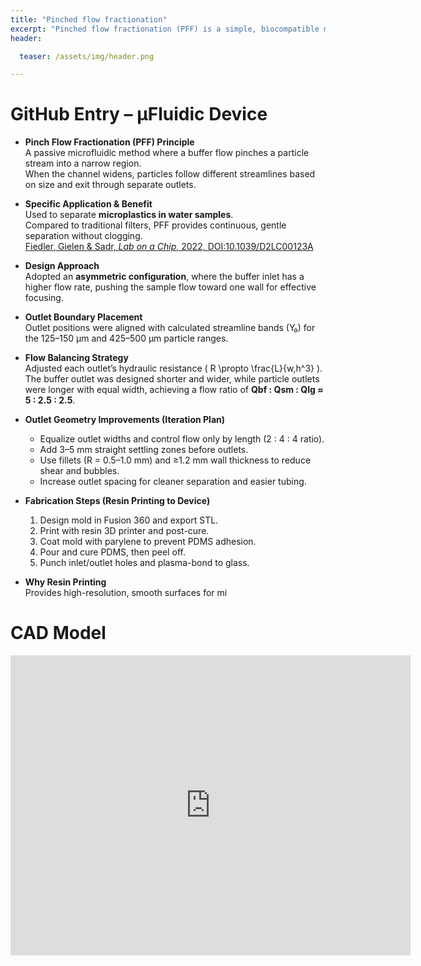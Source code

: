 ```yaml
---
title: "Pinched flow fractionation"
excerpt: "Pinched flow fractionation (PFF) is a simple, biocompatible microfluidic technique for particle separation, well-suited for applications."
header:

  teaser: /assets/img/header.png

---
```


# GitHub Entry – μFluidic Device

* **Pinch Flow Fractionation (PFF) Principle**  
  A passive microfluidic method where a buffer flow pinches a particle stream into a narrow region.  
  When the channel widens, particles follow different streamlines based on size and exit through separate outlets.

* **Specific Application & Benefit**  
  Used to separate **microplastics in water samples**.  
  Compared to traditional filters, PFF provides continuous, gentle separation without clogging.  
  [Fiedler, Gielen & Sadr, *Lab on a Chip*, 2022, DOI:10.1039/D2LC00123A](https://doi.org/10.1039/D2LC00123A)

* **Design Approach**  
  Adopted an **asymmetric configuration**, where the buffer inlet has a higher flow rate, pushing the sample flow toward one wall for effective focusing.

* **Outlet Boundary Placement**  
  Outlet positions were aligned with calculated streamline bands (Y₀) for the 125–150 μm and 425–500 μm particle ranges.

* **Flow Balancing Strategy**  
  Adjusted each outlet’s hydraulic resistance \( R \propto \frac{L}{w\,h^3} \).  
  The buffer outlet was designed shorter and wider, while particle outlets were longer with equal width, achieving a flow ratio of **Qbf : Qsm : Qlg ≈ 5 : 2.5 : 2.5**.

* **Outlet Geometry Improvements (Iteration Plan)**  
  - Equalize outlet widths and control flow only by length (2 : 4 : 4 ratio).  
  - Add 3–5 mm straight settling zones before outlets.  
  - Use fillets (R = 0.5–1.0 mm) and ≥1.2 mm wall thickness to reduce shear and bubbles.  
  - Increase outlet spacing for cleaner separation and easier tubing.

* **Fabrication Steps (Resin Printing to Device)**  
  1. Design mold in Fusion 360 and export STL.  
  2. Print with resin 3D printer and post-cure.  
  3. Coat mold with parylene to prevent PDMS adhesion.  
  4. Pour and cure PDMS, then peel off.  
  5. Punch inlet/outlet holes and plasma-bond to glass.

* **Why Resin Printing**  
  Provides high-resolution, smooth surfaces for mi


# CAD Model
<iframe src="https://vanderbilt643.autodesk360.com/shares/public/SH286ddQT78850c0d8a4f255f6522bb2efd0?mode=embed" width="640" height="480" allowfullscreen="true" webkitallowfullscreen="true" mozallowfullscreen="true"  frameborder="0"></iframe>



